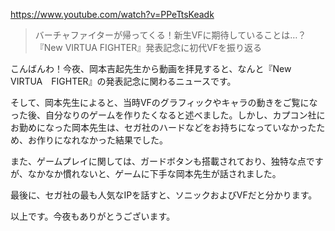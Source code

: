 https://www.youtube.com/watch?v=PPeTtsKeadk

> バーチャファイターが帰ってくる！新生VFに期待していることは…？『New VIRTUA FIGHTER』発表記念に初代VFを振り返る 

こんばんわ！今夜、岡本吉起先生から動画を拝見すると、なんと『New　VIRTUA　FIGHTER』の発表記念に関わるニュースです。

そして、岡本先生によると、当時VFのグラフィックやキャラの動きをご覧になった後、自分なりのゲームを作りたくなると述べました。しかし、カプコン社にお勤めになった岡本先生は、セガ社のハードなどをお持ちになっていなかったため、お作りになれなかった結果でした。

また、ゲームプレイに関しては、ガードボタンも搭載されており、独特な点ですが、なかなか慣れないと、ゲームに下手な岡本先生が話されました。

最後に、セガ社の最も人気なIPを話すと、ソニックおよびVFだと分かります。

以上です。今夜もありがとうございます。
